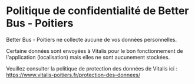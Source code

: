 # Politique de confidentialité de Better Bus - Poitiers

Better Bus - Poitiers ne collecte aucune de vos données personnelles.

Certaine données sont envoyées à Vitalis pour le bon fonctionnement de l'application (localisation) mais elles ne sont aucunement stockées.

Veuillez consulter la politique de protection des données de Vitalis ici : https://www.vitalis-poitiers.fr/protection-des-donnees/


